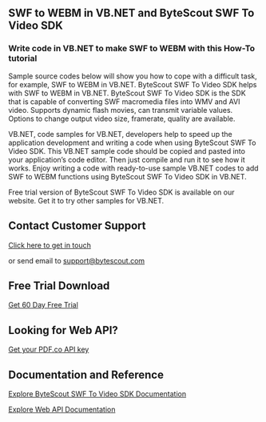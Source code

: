 ## SWF to WEBM in VB.NET and ByteScout SWF To Video SDK

### Write code in VB.NET to make SWF to WEBM with this How-To tutorial

Sample source codes below will show you how to cope with a difficult task, for example, SWF to WEBM in VB.NET. ByteScout SWF To Video SDK helps with SWF to WEBM in VB.NET. ByteScout SWF To Video SDK is the SDK that is capable of converting SWF macromedia files into WMV and AVI video. Supports dynamic flash movies, can transmit variable values. Options to change output video size, framerate, quality are available.

VB.NET, code samples for VB.NET, developers help to speed up the application development and writing a code when using ByteScout SWF To Video SDK. This VB.NET sample code should be copied and pasted into your application’s code editor. Then just compile and run it to see how it works. Enjoy writing a code with ready-to-use sample VB.NET codes to add SWF to WEBM functions using ByteScout SWF To Video SDK in VB.NET.

Free trial version of ByteScout SWF To Video SDK is available on our website. Get it to try other samples for VB.NET.

## Contact Customer Support

[Click here to get in touch](https://bytescout.zendesk.com/hc/en-us/requests/new?subject=ByteScout%20SWF%20To%20Video%20SDK%20Question)

or send email to [support@bytescout.com](mailto:support@bytescout.com?subject=ByteScout%20SWF%20To%20Video%20SDK%20Question) 

## Free Trial Download

[Get 60 Day Free Trial](https://bytescout.com/download/web-installer?utm_source=github-readme)

## Looking for Web API? 

[Get your PDF.co API key](https://pdf.co/documentation/api?utm_source=github-readme)

## Documentation and Reference

[Explore ByteScout SWF To Video SDK Documentation](https://bytescout.com/documentation/index.html?utm_source=github-readme)

[Explore Web API Documentation](https://pdf.co/documentation/api?utm_source=github-readme)